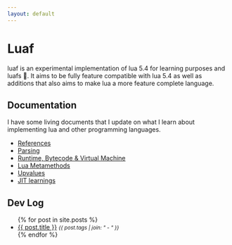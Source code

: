 ```yaml
---
layout: default
---
```


# Luaf

luaf is an experimental implementation of lua 5.4 for learning purposes and luafs 🤠.
It aims to be fully feature compatible with lua 5.4 as well as additions that also
aims to make lua a more feature complete language.

## Documentation
I have some living documents that I update on what I learn about implementing lua
and other programming languages.

- [References](/references.md)
- [Parsing](/parser.md)
- [Runtime, Bytecode & Virtual Machine](/virtualmachine.md)
- [Lua Metamethods](/metamethods.md)
- [Upvalues](/upvalues.md)
- [JIT learnings](/jit.md)

## Dev Log

<ul>
  {% for post in site.posts %}
    <li>
      <a href="{{ post.url }}">{{ post.title }}</a> <small><em>{{ post.tags | join: "</em> - <em>" }}</em></small>
    </li>
  {% endfor %}
</ul>
